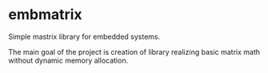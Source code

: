 embmatrix
=========

Simple mastrix library for embedded systems.

The main goal of the project is creation of
library realizing basic matrix math without
dynamic memory allocation.
